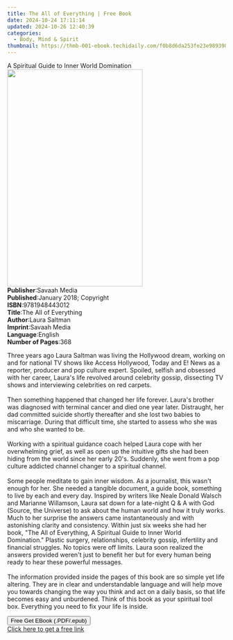 ```yaml
---
title: The All of Everything | Free Book
date: 2024-10-24 17:11:14
updated: 2024-10-26 12:40:39
categories:
  - Body, Mind & Spirit
thumbnail: https://thmb-001-ebook.techidaily.com/f0b8d6da253fe23e9893901482c7bfba6c5c00e50cb80e94a5b97fed64261d10.jpg
---
```

<main id="book-container">
  <div class="flex flex-col">
    <div class="book-brief flex-1 py-6 px-4 sm:p-6 md:py-10 md:px-8">
      <!-- brief-->
      <div class="book-brief-main">
        A Spiritual Guide to Inner World Domination
      </div>
    </div>
    <div
      class="book-meta-info flex-1 grid gap-4 col-start-1 col-end-3 row-start-1 sm:mb-6 sm:grid-cols-4 lg:gap-6 lg:col-start-2 lg:row-end-6 lg:row-span-6 lg:mb-0"
    >
      <div
        class="book-meta-info-left place-content-center mt-4 p-4 text-sm leading-6 col-start-2 col-span-2 dark:text-slate-400"
      >
        <img
          class="w-full h-500 object-cover rounded-lg sm:h-255 sm:col-span-2 lg:col-span-full"
          src="https://img-001-ebook.techidaily.com/936f02b3410fe80a143d06f177c2826a8b4681afee39a6a8e75f9ed38625603c.jpg"
          alt=""
          width="312"
          height="500"
        />
      </div>
      <div
        class="book-meta-info-right mt-2 col-start-1 row-start-2 col-span-3 self-center"
      >
        <!-- meta data  -->
        <div class="flex flex-col px-4 md:px-8">
          <div class="flex-1">
            <strong>Publisher</strong>:<span class="px-2">Savaah Media</span>
          </div>
          <div class="flex-1">
            <strong>Published</strong>:<span class="px-2"
              >January 2018; Copyright</span
            >
          </div>
          <div class="flex-1">
            <strong>ISBN</strong>:<span class="px-2">9781948443012</span>
          </div>
          <div class="flex-1">
            <strong>Title</strong>:<span class="px-2"
              >The All of Everything</span
            >
          </div>
          <div class="flex-1">
            <strong>Author</strong>:<span class="px-2">Laura Saltman</span>
          </div>
          <div class="flex-1">
            <strong>Imprint</strong>:<span class="px-2">Savaah Media</span>
          </div>
          <div class="flex-1">
            <strong>Language</strong>:<span class="px-2">English</span>
          </div>
          <div class="flex-1">
            <strong>Number of Pages</strong>:<span class="px-2">368</span>
          </div>
        </div>
      </div>
    </div>
    <div class="book-description flex-1 py-6 px-4 sm:p-6 md:py-10 md:px-8">
      <div class="book-description-main">
        <div accordion-content="" id="description">
          <p>
            Three years ago Laura Saltman was living the Hollywood dream,
            working on and for national TV shows like Access Hollywood, Today
            and E! News as a reporter, producer and pop culture expert. Spoiled,
            selfish and obsessed with her career, Laura's life revolved around
            celebrity gossip, dissecting TV shows and interviewing celebrities
            on red carpets.<br />&nbsp;<br />Then something happened that
            changed her life forever. Laura's brother was diagnosed with
            terminal cancer and died&nbsp;one year later. Distraught, her dad
            committed suicide shortly thereafter and she lost two babies to
            miscarriage. During that difficult time, she started to assess who
            she was and who she wanted to be.<br />&nbsp;<br />Working with a
            spiritual guidance coach helped Laura cope with her overwhelming
            grief, as well as open up the intuitive gifts she had been hiding
            from the world since her early 20's. Suddenly, she went from a pop
            culture addicted channel changer to a spiritual channel.&nbsp;<br />&nbsp;<br />Some
            people meditate to gain inner wisdom. As a journalist, this wasn't
            enough for her. She needed a tangible document, a guide book,
            something to live by each and every day.&nbsp;Inspired by writers
            like Neale Donald Walsch and Marianne Willamson, Laura sat down for
            a late-night Q &amp; A with God (Source, the Universe) to ask about
            the human world and how it truly works. Much to her surprise the
            answers came instantaneously and with astonishing clarity and
            consistency. Within just six weeks she had her book,&nbsp;"The All
            of Everything, A Spiritual Guide to Inner World
            Domination."&nbsp;Plastic surgery, relationships, celebrity gossip,
            infertility and financial struggles. No topics were off limits.
            Laura soon realized the answers provided weren't just to benefit her
            but for every human being ready to hear these powerful
            messages.&nbsp;<br />&nbsp;<br />The information provided inside the
            pages of this book are so simple yet life altering. They are in
            clear and understandable language and will help move you towards
            changing the way you think and act on a daily basis, so that life
            becomes easy and unburdened. Think of this book as your spiritual
            tool box. Everything you need to fix your life is inside.
          </p>
        </div>
        <div class="accordion-fader"></div>
      </div>
    </div>
    <div class="book-excerpts flex-1 py-6 px-4 sm:p-6 md:py-10 md:px-8"></div>
    <div
      class="book-about-author flex-1 py-6 px-4 sm:p-6 md:py-10 md:px-8"
    ></div>
    <div class="book-free-get flex-1 py-6 px-4 sm:p-6 md:py-10 md:px-8">
      <button
        id="btn-free-get"
        class="bg-blue-500 hover:bg-blue-700 text-white font-bold py-2 px-4 rounded"
      >
        Free Get EBook (.PDF/.epub)
      </button>
      <div id="countdown-display" class="px-2 text-lg mt-2"></div>
      <a
        id="free-link"
        class="hidden bg-blue-500 hover:bg-blue-700 text-white font-bold py-2 px-4 rounded"
        href="https://www.ebooks.com/en-us/book/209857722/the-all-of-everything/laura-saltman/"
        target="_blank"
        >Click here to get a free link</a
      >
    </div>
    <script>
      let countdownTime = 0;
      let countdownInterval = null;
      document
        .getElementById('btn-free-get')
        .addEventListener('click', startCountdown);
      function startCountdown() {
        countdownTime = new Date().getTime() + 60000 * 3;
        countdownInterval = setInterval(updateCountdown, 1000);
        document.getElementById('btn-free-get').disabled = true;
        document
          .getElementById('btn-free-get')
          .classList.add('bg-gray-500', 'cursor-not-allowed');
      }
      function updateCountdown() {
        let currentTime = new Date().getTime();
        let timeLeft = countdownTime - currentTime;
        let secondsLeft = Math.floor(timeLeft / 1000);
        document.getElementById('countdown-display').innerHTML =
          `Remaining time: ${secondsLeft} seconds.`;
        if (secondsLeft <= 0) {
          clearInterval(countdownInterval);
          document.getElementById('btn-free-get').classList.add('hidden');
          document.getElementById('free-link').classList.remove('hidden');
          document.getElementById('countdown-display').innerHTML = '';
        }
      }
    </script>
  </div>
</main>
